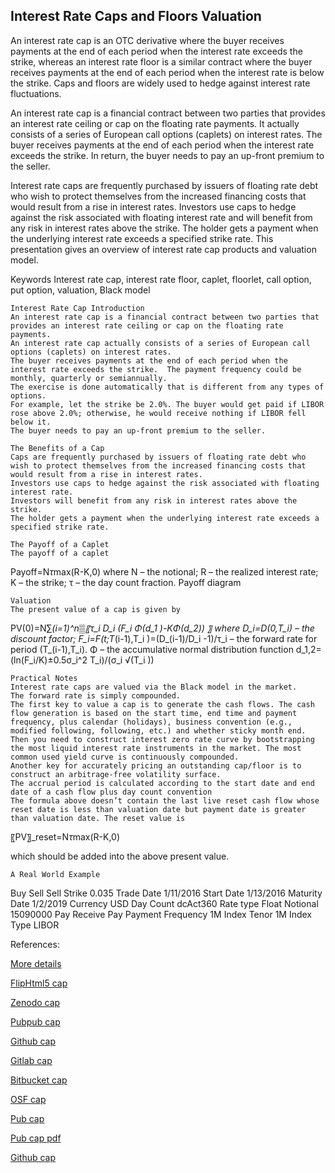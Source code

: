 ## Interest Rate Caps and Floors Valuation
   
An interest rate cap is an OTC derivative where the buyer receives payments at the end of each period when the interest rate exceeds the strike, whereas an interest rate floor is a similar contract where the buyer receives payments at the end of each period when the interest rate is below the strike. Caps and floors are widely used to hedge against interest rate fluctuations. 

An interest rate cap is a financial contract between two parties that provides an interest rate ceiling or cap on the floating rate payments. It actually consists of a series of European call options (caplets) on interest rates.  The buyer receives payments at the end of each period when the interest rate exceeds the strike.  In return, the buyer needs to pay an up-front premium to the seller.

Interest rate caps are frequently purchased by issuers of floating rate debt who wish to protect themselves from the increased financing costs that would result from a rise in interest rates. Investors use caps to hedge against the risk associated with floating interest rate and will benefit from any risk in interest rates above the strike. The holder gets a payment when the underlying interest rate exceeds a specified strike rate. This presentation gives an overview of interest rate cap products and valuation model. 

Keywords
Interest rate cap, interest rate floor, caplet, floorlet, call option, put option, valuation, Black model

	Interest Rate Cap Introduction
	An interest rate cap is a financial contract between two parties that provides an interest rate ceiling or cap on the floating rate payments.
	An interest rate cap actually consists of a series of European call options (caplets) on interest rates. 
	The buyer receives payments at the end of each period when the interest rate exceeds the strike.  The payment frequency could be monthly, quarterly or semiannually.
	The exercise is done automatically that is different from any types of options.
	For example, let the strike be 2.0%. The buyer would get paid if LIBOR rose above 2.0%; otherwise, he would receive nothing if LIBOR fell below it.
	The buyer needs to pay an up-front premium to the seller.

	The Benefits of a Cap
	Caps are frequently purchased by issuers of floating rate debt who wish to protect themselves from the increased financing costs that would result from a rise in interest rates.
	Investors use caps to hedge against the risk associated with floating interest rate.
	Investors will benefit from any risk in interest rates above the strike.
	The holder gets a payment when the underlying interest rate exceeds a specified strike rate.

	The Payoff of a Caplet
	The payoff of a caplet
Payoff=N*τ*max(R-K,0)
where N – the notional; R – the realized interest rate; K – the strike; τ – the day count fraction.
	Payoff diagram
 

	Valuation
	The present value of a cap is given by
PV(0)=N∑_(i=1)^n▒〖τ_i D_i (F_i Φ(d_1 )-KΦ(d_2)) 〗
where 
D_i=D(0,T_i) – the discount factor; 
F_i=F(t;T_(i-1),T_i )=(D_(i-1)/D_i -1)/τ_i – the forward rate for period (T_(i-1),T_i).
Φ – the accumulative normal distribution function
d_1,2=(ln⁡(F_i/K)±0.5σ_i^2 T_i)/(σ_i √(T_i ))

	Practical Notes
	Interest rate caps are valued via the Black model in the market.
	The forward rate is simply compounded.
	The first key to value a cap is to generate the cash flows. The cash flow generation is based on the start time, end time and payment frequency, plus calendar (holidays), business convention (e.g., modified following, following, etc.) and whether sticky month end.
	Then you need to construct interest zero rate curve by bootstrapping the most liquid interest rate instruments in the market. The most common used yield curve is continuously compounded.
	Another key for accurately pricing an outstanding cap/floor is to construct an arbitrage-free volatility surface. 
	The accrual period is calculated according to the start date and end date of a cash flow plus day count convention
	The formula above doesn’t contain the last live reset cash flow whose reset date is less than valuation date but payment date is greater than valuation date. The reset value is 
〖PV〗_reset=N*τ*max(R-K,0)

   which should be added into the above present value.

	A Real World Example
Buy Sell	Sell
Strike	0.035
Trade Date	1/11/2016
Start Date	1/13/2016
Maturity Date	1/2/2019
Currency	USD
Day Count	dcAct360
Rate type	Float
Notional	15090000
Pay Receive	Pay
Payment Frequency	1M
Index Tenor	1M
Index Type	LIBOR


References:
   
   
[More details](./IrCap-30.pdf) 
   
[FlipHtml5 cap](https://fliphtml5.com/download/download-pdf-file.php?str=x0DZh9GTud3bENXamgDOygDM5ITPkl0av9mY)
   
[Zenodo cap](https://zenodo.org/record/4019685/files/IrCap-30.pdf)
   
[Pubpub cap](https://interestrate.pubpub.org/pub/ui0nvxtj/download/pdf)
   
[Github cap](https://github.com/alanwhite1203/irCap/raw/main/IrCap-30.pdf)
   
[Gitlab cap](https://gitlab.com/cmrm11/ircap/-/raw/master/IrCap-30.pdf)
   
[Bitbucket cap](https://bitbucket.org/cmrm11/ircap/downloads/IrCap-30.pdf)
   
[OSF cap](https://osf.io/kvbyz/download)

[Pub cap](https://interestrate.pubpub.org/pub/ui0nvxtj/release/1)

[Pub cap pdf](https://assets.pubpub.org/mogc5jel/61597421792571.pdf)

[Github cap](https://github.com/alanwhite1203/irCap/raw/main/IrCap-30.pdf)
